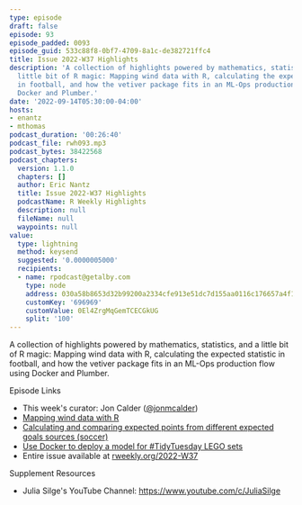 ```yaml
---
type: episode
draft: false
episode: 93
episode_padded: 0093
episode_guid: 533c88f8-0bf7-4709-8a1c-de382721ffc4
title: Issue 2022-W37 Highlights
description: 'A collection of highlights powered by mathematics, statistics, and a
  little bit of R magic: Mapping wind data with R, calculating the expected statistic
  in football, and how the vetiver package fits in an ML-Ops production flow using
  Docker and Plumber.'
date: '2022-09-14T05:30:00-04:00'
hosts:
- enantz
- mthomas
podcast_duration: '00:26:40'
podcast_file: rwh093.mp3
podcast_bytes: 38422568
podcast_chapters:
  version: 1.1.0
  chapters: []
  author: Eric Nantz
  title: Issue 2022-W37 Highlights
  podcastName: R Weekly Highlights
  description: null
  fileName: null
  waypoints: null
value:
  type: lightning
  method: keysend
  suggested: '0.0000005000'
  recipients:
  - name: rpodcast@getalby.com
    type: node
    address: 030a58b8653d32b99200a2334cfe913e51dc7d155aa0116c176657a4f1722677a3
    customKey: '696969'
    customValue: 0El4ZrgMqGemTCECGkUG
    split: '100'
---
```

A collection of highlights powered by mathematics, statistics, and a
little bit of R magic: Mapping wind data with R, calculating the
expected statistic in football, and how the vetiver package fits in an
ML-Ops production flow using Docker and Plumber.

Episode Links

-   This week's curator: Jon Calder
    (<a href="https://twitter.com/jonmcalder" rel="nofollow">@jonmcalder</a>)
-   <a href="https://milospopovic.net/mapping-wind-data-in-r/"
    rel="nofollow">Mapping wind data with R</a>
-   <a href="https://tonyelhabr.rbind.io/post/epl-xpts-simulation-1/"
    rel="nofollow">Calculating and comparing expected points from different
    expected goals sources (soccer)</a>
-   <a href="https://juliasilge.com/blog/lego-sets/" rel="nofollow">Use
    Docker to deploy a model for #TidyTuesday LEGO sets</a>
-   Entire issue available at
    <a href="https://rweekly.org/2022-W37.html"
    rel="nofollow">rweekly.org/2022-W37</a>

Supplement Resources

-   Julia Silge's YouTube Channel:
    <a href="https://www.youtube.com/c/JuliaSilge"
    rel="nofollow">https://www.youtube.com/c/JuliaSilge</a>
